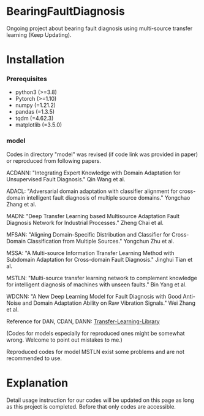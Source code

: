 # BearingFaultDiagnosis
Ongoing project about bearing fault diagnosis using multi-source transfer learning (Keep Updating).

# Installation
### Prerequisites
*  python3 (>=3.8)
*  Pytorch (>=1.10)
*  numpy (=1.21.2)
*  pandas (=1.3.5)
*  tqdm (=4.62.3)
*  matplotlib (=3.5.0)

### model
Codes in directory "model" was revised (if code link was provided in paper) or reproduced from following papers.

ACDANN: "Integrating Expert Knowledge with Domain Adaptation for Unsupervised Fault Diagnosis." Qin Wang et al.

ADACL: "Adversarial domain adaptation with classifier alignment for cross-domain intelligent fault diagnosis of multiple source domains." Yongchao Zhang et al.

MADN: "Deep Transfer Learning based Multisource Adaptation Fault Diagnosis Network for Industrial Processes." Zheng Chai et al.

MFSAN: "Aligning Domain-Specific Distribution and Classifier for Cross-Domain Classification from Multiple Sources." Yongchun Zhu et al.

MSSA: "A Multi-source Information Transfer Learning Method with Subdomain Adaptation for Cross-domain Fault Diagnosis." Jinghui Tian et al.

MSTLN: "Multi-source transfer learning network to complement knowledge for intelligent diagnosis of machines with unseen faults." Bin Yang et al.

WDCNN: "A New Deep Learning Model for Fault Diagnosis with Good Anti-Noise and Domain Adaptation Ability on Raw Vibration Signals." Wei Zhang et al.

Reference for DAN, CDAN, DANN: [Transfer-Learning-Library](https://github.com/thuml/Transfer-Learning-Library)

(Codes for models especially for reproduced ones might be somewhat wrong. Welcome to point out mistakes to me.)

Reproduced codes for model MSTLN exist some problems and are not recommended to use.

# Explanation
Detail usage instruction for our codes will be updated on this page as long as this project is completed. Before that only codes are accessible.
